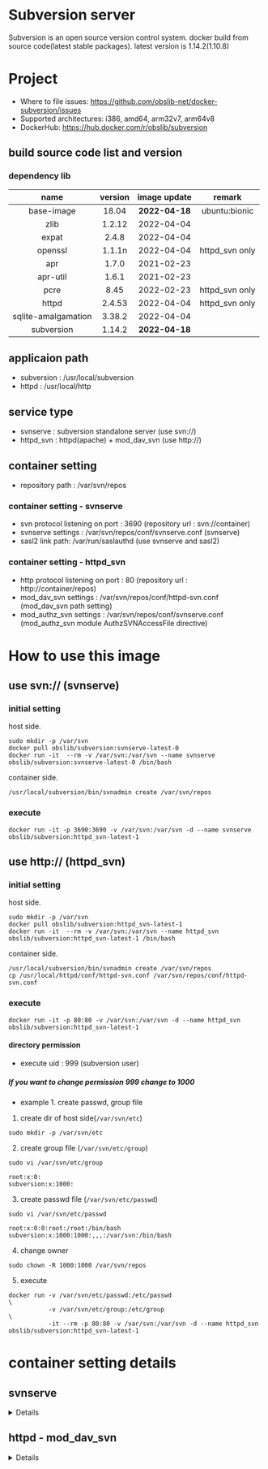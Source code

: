 # Subversion server
Subversion is an open source version control system. 
docker build from source code(latest stable packages).
latest version is 1.14.2(1.10.8)

# Project
* Where to file issues: https://github.com/obslib-net/docker-subversion/issues
* Supported architectures: i386, amd64, arm32v7, arm64v8
* DockerHub: https://hub.docker.com/r/obslib/subversion

## build source code list and version
### dependency lib
| **name** | **version** | **image update** | **remark** |
|:---:|:---:|:---:|:---:|
| base-image          | 18.04  | **2022-04-18** | ubuntu:bionic |
| zlib                | 1.2.12 |   2022-04-04   | |
| expat               | 2.4.8  |   2022-04-04   | |
| openssl             | 1.1.1n |   2022-04-04   | httpd_svn only |
| apr                 | 1.7.0  |   2021-02-23   | |
| apr-util            | 1.6.1  |   2021-02-23   | |
| pcre                | 8.45   |   2022-02-23   | httpd_svn only |
| httpd               | 2.4.53 |   2022-04-04   | httpd_svn only |
| sqlite-amalgamation | 3.38.2 |   2022-04-04   | |
| subversion          | 1.14.2 | **2022-04-18** | |

## applicaion path
* subversion : /usr/local/subversion
* httpd : /usr/local/http

## service type
* svnserve : subversion standalone server (use svn://)
* httpd_svn : httpd(apache) + mod_dav_svn (use http://)

## container setting
* repository path : /var/svn/repos

### container setting - svnserve
* svn protocol listening on port : 3690 (repository url : svn://container)
* svnserve settings : /var/svn/repos/conf/svnserve.conf (svnserve)
* sasl2 link path: /var/run/saslauthd (use svnserve and sasl2)

### container setting - httpd_svn
* http protocol listening on port : 80 (repository url : http://container/repos)
* mod_dav_svn settings : /var/svn/repos/conf/httpd-svn.conf (mod_dav_svn path setting)
* mod_authz_svn settings : /var/svn/repos/conf/svnserve.conf (mod_authz_svn module AuthzSVNAccessFile directive)

# How to use this image
## use svn:// (svnserve)
### initial setting
host side.
```
sudo mkdir -p /var/svn
docker pull obslib/subversion:svnserve-latest-0
docker run -it  --rm -v /var/svn:/var/svn --name svnserve obslib/subversion:svnserve-latest-0 /bin/bash
```
container side.
```
/usr/local/subversion/bin/svnadmin create /var/svn/repos
```

### execute
```
docker run -it -p 3690:3690 -v /var/svn:/var/svn -d --name svnserve obslib/subversion:httpd_svn-latest-1
```

## use http:// (httpd_svn)
### initial setting
host side.
```
sudo mkdir -p /var/svn
docker pull obslib/subversion:httpd_svn-latest-1
docker run -it  --rm -v /var/svn:/var/svn --name httpd_svn obslib/subversion:httpd_svn-latest-1 /bin/bash
```

container side.
```
/usr/local/subversion/bin/svnadmin create /var/svn/repos
cp /usr/local/httpd/conf/httpd-svn.conf /var/svn/repos/conf/httpd-svn.conf
```


### execute
```
docker run -it -p 80:80 -v /var/svn:/var/svn -d --name httpd_svn obslib/subversion:httpd_svn-latest-1
```

#### directory permission
* execute uid : 999 (subversion user)

##### If you want to change permission 999 change to 1000

* example 1.
create passwd, group file

1. create dir of host side(`/var/svn/etc`)
```
sudo mkdir -p /var/svn/etc
```

2. create group file (`/var/svn/etc/group`)
```
sudo vi /var/svn/etc/group
```
```
root:x:0:
subversion:x:1000:
```

3. create passwd file (`/var/svn/etc/passwd`)
```
sudo vi /var/svn/etc/passwd
```
```
root:x:0:0:root:/root:/bin/bash
subversion:x:1000:1000:,,,:/var/svn:/bin/bash
```

4. change owner
```
sudo chown -R 1000:1000 /var/svn/repos
```

5. execute
```
docker run -v /var/svn/etc/passwd:/etc/passwd                         \
           -v /var/svn/etc/group:/etc/group                           \
           -it --rm -p 80:80 -v /var/svn:/var/svn -d --name httpd_svn obslib/subversion:httpd_svn-latest-1
```

# container setting details
## svnserve
<details>

svn protocol server (svn://)

## authentication
* password file : /var/svn/repos/conf/passwd
* sasl (optional)

## optional
### sasl settings
please link /var/run/saslauthd


#### sasl settings example1 (use sasldb)
<details>

* saslauthd : /var/run/saslauthd
* sasldb : /etc/sasldb2

##### initial settings (only first time)
1. cd work dir
```
cd ${your/svn/work/dir}
```

2. create dir of host side
```
mkdir -p /var/svn
mkdir -p /var/svn/sasl2/var/run/saslauthd
mkdir -p /var/svn/sasl2/usr/lib/sasl2
mkdir -p /var/svn/sasl2/etc
```

3. create sasl Dockerfile(`./saslauthd/Dockerfile`)
```
mkdir ./saslauthd
vi ./saslauthd/Dockerfile
```
```
FROM ubuntu:bionic
RUN apt-get update && apt-get install -y --install-suggests \
    db5.3-sql-util                                          \
    sasl2-bin                                               \
 && apt-get -y clean                                        \
 && rm -rf /var/lib/apt/lists/*
ENTRYPOINT ["/usr/sbin/saslauthd", "-d"]
CMD ["-a", "sasldb"]
```

4. get sasldb2
```
docker build -t "saslauthd" ./saslauthd
docker run -it --rm -d --name saslauthd-temp saslauthd
docker cp saslauthd-temp:/etc/sasldb2 /var/svn/sasl2/etc/sasldb2
docker stop saslauthd-temp
docker rmi saslauthd
```

5. create sasl svnserve settings file (`/var/svn/sasl2/usr/lib/sasl2/svn.conf`)
```
vi /var/svn/sasl2/usr/lib/sasl2/svn.conf
```
```
pwcheck_method: saslauthd
mech_list: PLAIN LOGIN
```

6. crearte svnserve settings file (auto create`/var/svn/repos`)
```
docker run -it --rm -p 3690:3690 -v /var/svn:/var/svn -d --name svnserve-temp obslib/subversion:svnserve-latest-0  
docker stop svnserve-temp
```

7. comment off subversion conf use-sasl(`/var/svn/repos/conf/svnserve.conf`)
```
vi /var/svn/repos/conf/svnserve.conf
```
```
...
[general]
...
#password-db = passwd
...
realm = My First Repository
...
[sasl]
...
use-sasl = true
...
```

8. create docker compose file (./docker-compose.yml)
```
vi ./docker-compose.yml
```
```
version: '3'
services:
  saslauthd:
    build: ./saslauthd
    image: saslauthd
    volumes:
      - /var/svn/sasl2/etc/sasldb2:/etc/sasldb2
      - /var/svn/sasl2/var/run/saslauthd:/var/run/saslauthd
    restart: always
  svnserve:
    depends_on:
      - saslauthd
    image: obslib/subversion:svnserve-latest-0
    ports:
      - "3690:3690"
    volumes:
      - /var/svn:/var/svn
      - /var/svn/sasl2/var/run/saslauthd:/var/run/saslauthd
      - /var/svn/sasl2/usr/lib/sasl2/svn.conf:/usr/lib/sasl2/svn.conf
    restart: always
```

##### start docker compose
```
cd ${your/svn/work/dir}
docker-compose up -d
```

##### user add
```
docker exec -it docker-saslauthd_saslauthd_1 bash
```
```
/usr/sbin/saslpasswd2 -c harry -u "My First Repository"
/usr/sbin/sasldblistusers2
/usr/sbin/testsaslauthd -u harry -p harryssecret -r "My First Repository"
```

##### stop docker compose
```
cd ${your/svn/work/dir}
docker-compose down
```

</details>


#### sasl settings example2 (use ldap)
<details>

* saslauthd : /var/run/saslauthd
* ldap-server : devldap

##### initial settings (only first time)
1. cd work dir
```
cd ${your/svn/work/dir}
```

2. create dir of host side
```
mkdir -p /var/svn
mkdir -p /var/svn/sasl2/var/run/saslauthd
mkdir -p /var/svn/sasl2/usr/lib/sasl2
```

3. crate sasl Dockerfile(`./saslauthd/Dockerfile`)
```
mkdir ./saslauthd
vi ./saslauthd/Dockerfile
```
```
FROM ubuntu:bionic
RUN apt-get update && apt-get install -y --install-suggests \
    sasl2-bin                                               \
 && apt-get -y clean                                        \
 && rm -rf /var/lib/apt/lists/*
COPY saslauthd.conf /etc/saslauthd.conf
ENTRYPOINT ["/usr/sbin/saslauthd", "-d"]
CMD ["-a", "ldap", "-O", "/etc/saslauthd.conf"]
```

4. crate sasl ldap search option file(`./saslauthd/saslauthd.conf`)
```
vi ./saslauthd/saslauthd.conf
```
(set up for your environment)
```
ldap_servers: ldap://devldap/
ldap_version: 3
ldap_bind_dn: cn=admin,dc=devhost,dc=devdomain
ldap_password: adminadmin
ldap_mech: md5
ldap_search_base: cn=Users,dc=devhost,dc=devdomain
ldap_filter: uid=%u
ldap_deref: search
```

5. crate sasl svnserve settings file (`/var/svn/sasl2/usr/lib/sasl2/svn.conf`)
```
vi /var/svn/sasl2/usr/lib/sasl2/svn.conf
```
```
pwcheck_method: saslauthd
mech_list: PLAIN LOGIN
```

6. crearte svnserve settings file (auto create`/var/svn/repos`)
```
docker run -it --rm -p 3690:3690 -v /var/svn:/var/svn -d --name svnserve-temp obslib/subversion:svnserve-latest-0
docker stop svnserve-temp
```

7. comment off subversion conf use-sasl(`/var/svn/repos/conf/svnserve.conf`)
```
vi /var/svn/repos/conf/svnserve.conf
```
```
...
[general]
...
#password-db = passwd
...
#realm = My First Repository
...
[sasl]
...
use-sasl = true
...
```

8. create docker compose file (./docker-compose.yml)
```
vi ./docker-compose.yml
```
```
version: '3'
services:
  saslauthd:
    build: ./saslauthd
    image: saslauthd
    volumes:
      - /var/svn/sasl2/var/run/saslauthd:/var/run/saslauthd
    restart: always
  svnserve:
    depends_on:
      - saslauthd
    image: obslib/subversion:svnserve-latest-0
    ports:
      - "3690:3690"
    volumes:
      - /var/svn:/var/svn
      - /var/svn/sasl2/var/run/saslauthd:/var/run/saslauthd
      - /var/svn/sasl2/usr/lib/sasl2/svn.conf:/usr/lib/sasl2/svn.conf
    restart: always
```

##### start docker compose
```
cd ${your/svn/work/dir}
docker-compose up -d
```

##### user auth check
```
docker exec -it docker-saslauthd_saslauthd_1 bash
```
```
/usr/sbin/testsaslauthd -u harry -p harryssecret
```

##### stop docker compose
```
cd ${your/svn/work/dir}
docker-compose down
```

</details>
</details>

## httpd - mod_dav_svn
<details>

http protocol server (use http://)

## authentication
* password file : /var/svn/repos/conf/.htpasswd
```
docker exec -it httpd_svn bash
```
```
/usr/local/httpd/bin/htpasswd  -c /var/svn/repos/conf/.htpasswd harry
New password: harryssecret
Re-type new password: harryssecret
Adding password for user harry
exit
```

* ldap (optional)
    please edit /var/svn/repos/conf/httpd-svn.conf
</details>

